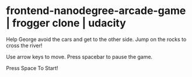 # frontend-nanodegree-arcade-game | frogger clone | udacity

Help George avoid the cars and get to the other side. Jump on the rocks to cross the river!

Use arrow keys to move. Press spacebar to pause the game.

Press Space To Start!
